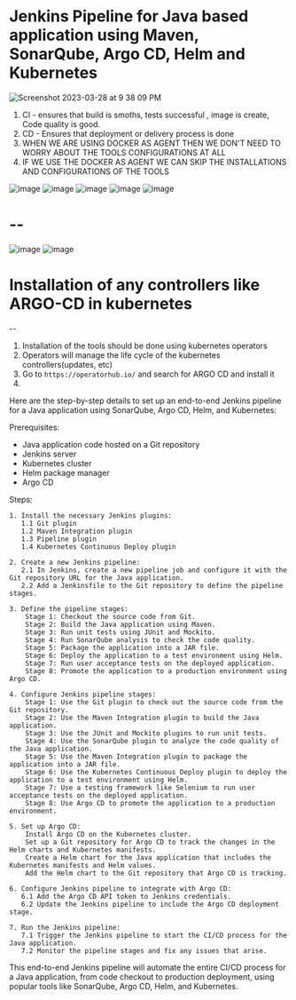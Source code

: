 # Jenkins Pipeline for Java based application using Maven, SonarQube, Argo CD, Helm and Kubernetes

![Screenshot 2023-03-28 at 9 38 09 PM](https://user-images.githubusercontent.com/43399466/228301952-abc02ca2-9942-4a67-8293-f76647b6f9d8.png)

1) CI - ensures that build is smoths, tests successful , image is create, Code quality is good.
2) CD - Ensures that deployment or delivery process is done
3) WHEN WE ARE USING DOCKER AS AGENT THEN WE DON'T NEED TO WORRY ABOUT THE TOOLS CONFIGURATIONS AT ALL
4) IF WE USE THE DOCKER AS AGENT WE CAN SKIP THE INSTALLATIONS AND CONFIGURATIONS OF THE TOOLS

![image](https://github.com/pavankumar0077/Jenkins-Zero-To-Hero/assets/40380941/b09c9b10-6f6b-4c0b-90cf-db59e6ba3eca)
![image](https://github.com/pavankumar0077/Jenkins-Zero-To-Hero/assets/40380941/7b6d51b7-9519-46f2-8f9b-4fa3c80d4ab1)
![image](https://github.com/pavankumar0077/Jenkins-Zero-To-Hero/assets/40380941/d2bf3ec2-9cfb-44b1-ac77-3fd1e82a40b9)
![image](https://github.com/pavankumar0077/Jenkins-Zero-To-Hero/assets/40380941/57b72edd-6733-4d1a-9a5c-5b744a9789b4)
![image](https://github.com/pavankumar0077/Jenkins-Zero-To-Hero/assets/40380941/349a7432-f84f-490f-817b-a4aef3f1a40a)

# --
![image](https://github.com/pavankumar0077/Jenkins-Zero-To-Hero/assets/40380941/8a405fb7-f8a1-4171-ba39-9ba68e56f0de)
![image](https://github.com/pavankumar0077/Jenkins-Zero-To-Hero/assets/40380941/1c9697b9-df8d-4a1a-9f7b-896c6e313b9d)


# Installation of any controllers like ARGO-CD in kubernetes
--
1) Installation of the tools should be done using kubernetes operators
2) Operators will manage the life cycle of the kubernetes controllers(updates, etc)
3) Go to ``` https://operatorhub.io/ ``` and search for ARGO CD and install it
4) 



Here are the step-by-step details to set up an end-to-end Jenkins pipeline for a Java application using SonarQube, Argo CD, Helm, and Kubernetes:

Prerequisites:

   -  Java application code hosted on a Git repository
   -   Jenkins server
   -  Kubernetes cluster
   -  Helm package manager
   -  Argo CD

Steps:

    1. Install the necessary Jenkins plugins:
       1.1 Git plugin
       1.2 Maven Integration plugin
       1.3 Pipeline plugin
       1.4 Kubernetes Continuous Deploy plugin

    2. Create a new Jenkins pipeline:
       2.1 In Jenkins, create a new pipeline job and configure it with the Git repository URL for the Java application.
       2.2 Add a Jenkinsfile to the Git repository to define the pipeline stages.

    3. Define the pipeline stages:
        Stage 1: Checkout the source code from Git.
        Stage 2: Build the Java application using Maven.
        Stage 3: Run unit tests using JUnit and Mockito.
        Stage 4: Run SonarQube analysis to check the code quality.
        Stage 5: Package the application into a JAR file.
        Stage 6: Deploy the application to a test environment using Helm.
        Stage 7: Run user acceptance tests on the deployed application.
        Stage 8: Promote the application to a production environment using Argo CD.

    4. Configure Jenkins pipeline stages:
        Stage 1: Use the Git plugin to check out the source code from the Git repository.
        Stage 2: Use the Maven Integration plugin to build the Java application.
        Stage 3: Use the JUnit and Mockito plugins to run unit tests.
        Stage 4: Use the SonarQube plugin to analyze the code quality of the Java application.
        Stage 5: Use the Maven Integration plugin to package the application into a JAR file.
        Stage 6: Use the Kubernetes Continuous Deploy plugin to deploy the application to a test environment using Helm.
        Stage 7: Use a testing framework like Selenium to run user acceptance tests on the deployed application.
        Stage 8: Use Argo CD to promote the application to a production environment.

    5. Set up Argo CD:
        Install Argo CD on the Kubernetes cluster.
        Set up a Git repository for Argo CD to track the changes in the Helm charts and Kubernetes manifests.
        Create a Helm chart for the Java application that includes the Kubernetes manifests and Helm values.
        Add the Helm chart to the Git repository that Argo CD is tracking.

    6. Configure Jenkins pipeline to integrate with Argo CD:
       6.1 Add the Argo CD API token to Jenkins credentials.
       6.2 Update the Jenkins pipeline to include the Argo CD deployment stage.

    7. Run the Jenkins pipeline:
       7.1 Trigger the Jenkins pipeline to start the CI/CD process for the Java application.
       7.2 Monitor the pipeline stages and fix any issues that arise.

This end-to-end Jenkins pipeline will automate the entire CI/CD process for a Java application, from code checkout to production deployment, using popular tools like SonarQube, Argo CD, Helm, and Kubernetes.
